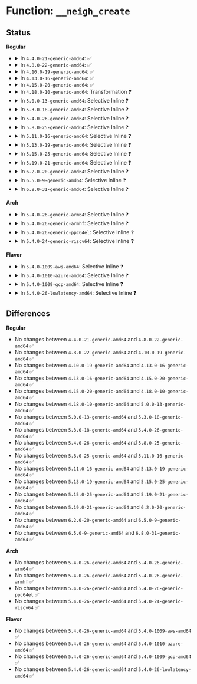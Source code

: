 # Function: <code>__neigh_create</code>

## Status
<b>Regular</b>
<ul>
<li>
<details>
<summary>In <code>4.4.0-21-generic-amd64</code>: ✅</summary>

```c
struct neighbour * __neigh_create(struct neigh_table * tbl, const void * pkey, struct net_device * dev, bool want_ref)
```

```json
{
  "name": "__neigh_create",
  "collision_type": "Unique Global",
  "inline_type": "No",
  "funcs": [
    {
      "addr": 18446744071586352512,
      "name": "__neigh_create",
      "external": true,
      "loc": "net/core/neighbour.c:451",
      "file": "net/core/neighbour.c",
      "inline": "seen, unknown",
      "caller_inline": [],
      "caller_func": [
        "net/core/neighbour.c:neigh_event_ns",
        "net/core/neighbour.c:neigh_add",
        "net/core/neighbour.c:neigh_xmit",
        "net/ipv4/route.c:ipv4_neigh_lookup",
        "net/ipv4/ip_output.c:ip_finish_output2",
        "net/ipv4/arp.c:arp_req_set",
        "net/ipv4/arp.c:arp_process",
        "net/ipv6/ip6_output.c:ip6_finish_output2",
        "net/ipv6/route.c:ip6_neigh_lookup",
        "net/ipv6/route.c:rt6_do_redirect",
        "net/ipv6/ndisc.c:ndisc_router_discovery",
        "net/ipv6/ndisc.c:ndisc_recv_ns",
        "net/ipv6/ndisc.c:ndisc_rcv"
      ]
    }
  ],
  "symbols": [
    {
      "addr": 18446744071586352512,
      "name": "__neigh_create",
      "section": ".text",
      "bind": "STB_GLOBAL",
      "size": 1411
    }
  ]
}
```
</details>
</li>
<li>
<details>
<summary>In <code>4.8.0-22-generic-amd64</code>: ✅</summary>

```c
struct neighbour * __neigh_create(struct neigh_table * tbl, const void * pkey, struct net_device * dev, bool want_ref)
```

```json
{
  "name": "__neigh_create",
  "collision_type": "Unique Global",
  "inline_type": "No",
  "funcs": [
    {
      "addr": 18446744071586785376,
      "name": "__neigh_create",
      "external": true,
      "loc": "net/core/neighbour.c:451",
      "file": "net/core/neighbour.c",
      "inline": "seen, unknown",
      "caller_inline": [],
      "caller_func": [
        "net/core/neighbour.c:neigh_xmit",
        "net/core/neighbour.c:neigh_add",
        "net/core/neighbour.c:neigh_event_ns",
        "net/ipv4/route.c:ipv4_neigh_lookup",
        "net/ipv4/ip_output.c:ip_finish_output2",
        "net/ipv4/arp.c:arp_req_set",
        "net/ipv4/arp.c:arp_process",
        "net/ipv6/ip6_output.c:ip6_finish_output2",
        "net/ipv6/route.c:rt6_do_redirect",
        "net/ipv6/route.c:ip6_neigh_lookup",
        "net/ipv6/ndisc.c:ndisc_router_discovery",
        "net/ipv6/ndisc.c:ndisc_recv_rs",
        "net/ipv6/ndisc.c:ndisc_recv_ns"
      ]
    }
  ],
  "symbols": [
    {
      "addr": 18446744071586785376,
      "name": "__neigh_create",
      "section": ".text",
      "bind": "STB_GLOBAL",
      "size": 1405
    }
  ]
}
```
</details>
</li>
<li>
<details>
<summary>In <code>4.10.0-19-generic-amd64</code>: ✅</summary>

```c
struct neighbour * __neigh_create(struct neigh_table * tbl, const void * pkey, struct net_device * dev, bool want_ref)
```

```json
{
  "name": "__neigh_create",
  "collision_type": "Unique Global",
  "inline_type": "No",
  "funcs": [
    {
      "addr": 18446744071586971952,
      "name": "__neigh_create",
      "external": true,
      "loc": "net/core/neighbour.c:452",
      "file": "net/core/neighbour.c",
      "inline": "seen, unknown",
      "caller_inline": [],
      "caller_func": [
        "net/core/neighbour.c:neigh_xmit",
        "net/core/neighbour.c:neigh_add",
        "net/core/neighbour.c:neigh_event_ns",
        "net/ipv4/route.c:__ip_do_redirect",
        "net/ipv4/route.c:ipv4_neigh_lookup",
        "net/ipv4/ip_output.c:ip_finish_output2",
        "net/ipv4/arp.c:arp_req_set",
        "net/ipv4/arp.c:arp_process",
        "net/ipv6/ip6_output.c:ip6_finish_output2",
        "net/ipv6/route.c:rt6_do_redirect",
        "net/ipv6/route.c:ip6_neigh_lookup",
        "net/ipv6/ndisc.c:ndisc_router_discovery",
        "net/ipv6/ndisc.c:ndisc_recv_rs",
        "net/ipv6/ndisc.c:ndisc_recv_ns"
      ]
    }
  ],
  "symbols": [
    {
      "addr": 18446744071586971952,
      "name": "__neigh_create",
      "section": ".text",
      "bind": "STB_GLOBAL",
      "size": 1405
    }
  ]
}
```
</details>
</li>
<li>
<details>
<summary>In <code>4.13.0-16-generic-amd64</code>: ✅</summary>

```c
struct neighbour * __neigh_create(struct neigh_table * tbl, const void * pkey, struct net_device * dev, bool want_ref)
```

```json
{
  "name": "__neigh_create",
  "collision_type": "Unique Global",
  "inline_type": "No",
  "funcs": [
    {
      "addr": 18446744071587096496,
      "name": "__neigh_create",
      "external": true,
      "loc": "net/core/neighbour.c:487",
      "file": "net/core/neighbour.c",
      "inline": "seen, unknown",
      "caller_inline": [],
      "caller_func": [
        "net/core/neighbour.c:neigh_xmit",
        "net/core/neighbour.c:neigh_add",
        "net/core/neighbour.c:neigh_event_ns",
        "net/ipv4/route.c:__ip_do_redirect",
        "net/ipv4/route.c:ipv4_neigh_lookup",
        "net/ipv4/ip_output.c:ip_finish_output2",
        "net/ipv4/arp.c:arp_req_set",
        "net/ipv4/arp.c:arp_process",
        "net/ipv6/ip6_output.c:ip6_finish_output2",
        "net/ipv6/route.c:rt6_do_redirect",
        "net/ipv6/route.c:ip6_neigh_lookup",
        "net/ipv6/ndisc.c:ndisc_router_discovery",
        "net/ipv6/ndisc.c:ndisc_recv_rs",
        "net/ipv6/ndisc.c:ndisc_recv_ns"
      ]
    }
  ],
  "symbols": [
    {
      "addr": 18446744071587096496,
      "name": "__neigh_create",
      "section": ".text",
      "bind": "STB_GLOBAL",
      "size": 1460
    }
  ]
}
```
</details>
</li>
<li>
<details>
<summary>In <code>4.15.0-20-generic-amd64</code>: ✅</summary>

```c
struct neighbour * __neigh_create(struct neigh_table * tbl, const void * pkey, struct net_device * dev, bool want_ref)
```

```json
{
  "name": "__neigh_create",
  "collision_type": "Unique Global",
  "inline_type": "No",
  "funcs": [
    {
      "addr": 18446744071587598368,
      "name": "__neigh_create",
      "external": true,
      "loc": "net/core/neighbour.c:487",
      "file": "net/core/neighbour.c",
      "inline": "seen, unknown",
      "caller_inline": [],
      "caller_func": [
        "net/core/neighbour.c:neigh_xmit",
        "net/core/neighbour.c:neigh_add",
        "net/core/neighbour.c:neigh_event_ns",
        "net/ipv4/route.c:__ip_do_redirect",
        "net/ipv4/route.c:ipv4_neigh_lookup",
        "net/ipv4/ip_output.c:ip_finish_output2",
        "net/ipv4/arp.c:arp_req_set",
        "net/ipv4/arp.c:arp_process",
        "net/ipv6/ip6_output.c:ip6_finish_output2",
        "net/ipv6/route.c:rt6_do_redirect",
        "net/ipv6/route.c:ip6_neigh_lookup",
        "net/ipv6/ndisc.c:ndisc_router_discovery",
        "net/ipv6/ndisc.c:ndisc_recv_rs",
        "net/ipv6/ndisc.c:ndisc_recv_ns"
      ]
    }
  ],
  "symbols": [
    {
      "addr": 18446744071587598368,
      "name": "__neigh_create",
      "section": ".text",
      "bind": "STB_GLOBAL",
      "size": 1508
    }
  ]
}
```
</details>
</li>
<li>
<details>
<summary>In <code>4.18.0-10-generic-amd64</code>: Transformation ❓</summary>

```c
struct neighbour * __neigh_create(struct neigh_table * tbl, const void * pkey, struct net_device * dev, bool want_ref)
```

```json
{
  "name": "__neigh_create",
  "collision_type": "Unique Global",
  "inline_type": "No",
  "funcs": [
    {
      "addr": 0,
      "name": "__neigh_create",
      "external": true,
      "loc": "net/core/neighbour.c:489",
      "file": "net/core/neighbour.c",
      "inline": "seen, unknown",
      "caller_inline": [],
      "caller_func": [
        "net/core/neighbour.c:neigh_xmit",
        "net/core/neighbour.c:neigh_add",
        "net/core/neighbour.c:neigh_event_ns",
        "net/ipv4/route.c:__ip_do_redirect",
        "net/ipv4/route.c:ipv4_neigh_lookup",
        "net/ipv4/ip_output.c:ip_finish_output2",
        "net/ipv4/arp.c:arp_req_set",
        "net/ipv4/arp.c:arp_process",
        "net/ipv6/ip6_output.c:ip6_finish_output2",
        "net/ipv6/route.c:rt6_do_redirect",
        "net/ipv6/route.c:ip6_neigh_lookup",
        "net/ipv6/ndisc.c:ndisc_router_discovery",
        "net/ipv6/ndisc.c:ndisc_recv_rs",
        "net/ipv6/ndisc.c:ndisc_recv_ns"
      ]
    }
  ],
  "symbols": [
    {
      "addr": 18446744071587911517,
      "name": "__neigh_create.cold.60",
      "section": ".text",
      "bind": "STB_LOCAL",
      "size": 21
    },
    {
      "addr": 18446744071587907088,
      "name": "__neigh_create",
      "section": ".text",
      "bind": "STB_GLOBAL",
      "size": 1388
    }
  ]
}
```
</details>
</li>
<li>
<details>
<summary>In <code>5.0.0-13-generic-amd64</code>: Selective Inline ❓</summary>

```c
struct neighbour * __neigh_create(struct neigh_table * tbl, const void * pkey, struct net_device * dev, bool want_ref)
```

```json
{
  "name": "__neigh_create",
  "collision_type": "Unique Global",
  "inline_type": "Selective",
  "funcs": [
    {
      "addr": 18446744071588054084,
      "name": "__neigh_create",
      "external": true,
      "loc": "net/core/neighbour.c:667",
      "file": "net/core/neighbour.c",
      "inline": "not declared, inlined",
      "caller_inline": [
        "net/core/neighbour.c:neigh_xmit",
        "net/core/neighbour.c:neigh_event_ns"
      ],
      "caller_func": [
        "net/ipv4/route.c:__ip_do_redirect",
        "net/ipv4/route.c:ipv4_neigh_lookup",
        "net/ipv4/ip_output.c:ip_finish_output2",
        "net/ipv4/arp.c:arp_req_set",
        "net/ipv4/arp.c:arp_process",
        "net/ipv6/ip6_output.c:ip6_finish_output2",
        "net/ipv6/route.c:rt6_do_redirect",
        "net/ipv6/route.c:ip6_neigh_lookup",
        "net/ipv6/ndisc.c:ndisc_router_discovery",
        "net/ipv6/ndisc.c:ndisc_recv_rs",
        "net/ipv6/ndisc.c:ndisc_recv_ns"
      ]
    }
  ],
  "symbols": [
    {
      "addr": 18446744071588053632,
      "name": "__neigh_create",
      "section": ".text",
      "bind": "STB_GLOBAL",
      "size": 22
    }
  ]
}
```
</details>
</li>
<li>
<details>
<summary>In <code>5.3.0-18-generic-amd64</code>: Selective Inline ❓</summary>

```c
struct neighbour * __neigh_create(struct neigh_table * tbl, const void * pkey, struct net_device * dev, bool want_ref)
```

```json
{
  "name": "__neigh_create",
  "collision_type": "Unique Global",
  "inline_type": "Selective",
  "funcs": [
    {
      "addr": 18446744071588368174,
      "name": "__neigh_create",
      "external": true,
      "loc": "net/core/neighbour.c:671",
      "file": "net/core/neighbour.c",
      "inline": "not declared, inlined",
      "caller_inline": [
        "net/core/neighbour.c:neigh_xmit",
        "net/core/neighbour.c:neigh_event_ns"
      ],
      "caller_func": [
        "net/ipv4/route.c:__ip_do_redirect",
        "net/ipv4/route.c:ipv4_neigh_lookup",
        "net/ipv4/route.c:ipv4_neigh_lookup",
        "net/ipv4/ip_output.c:ip_finish_output2",
        "net/ipv4/ip_output.c:ip_finish_output2",
        "net/ipv4/arp.c:arp_req_set",
        "net/ipv4/arp.c:arp_process",
        "net/ipv6/ip6_output.c:ip6_finish_output2",
        "net/ipv6/route.c:rt6_do_redirect",
        "net/ipv6/route.c:ip6_neigh_lookup",
        "net/ipv6/ndisc.c:ndisc_router_discovery",
        "net/ipv6/ndisc.c:ndisc_recv_rs",
        "net/ipv6/ndisc.c:ndisc_recv_ns"
      ]
    }
  ],
  "symbols": [
    {
      "addr": 18446744071588367712,
      "name": "__neigh_create",
      "section": ".text",
      "bind": "STB_GLOBAL",
      "size": 22
    }
  ]
}
```
</details>
</li>
<li>
<details>
<summary>In <code>5.4.0-26-generic-amd64</code>: Selective Inline ❓</summary>

```c
struct neighbour * __neigh_create(struct neigh_table * tbl, const void * pkey, struct net_device * dev, bool want_ref)
```

```json
{
  "name": "__neigh_create",
  "collision_type": "Unique Global",
  "inline_type": "Selective",
  "funcs": [
    {
      "addr": 18446744071588574622,
      "name": "__neigh_create",
      "external": true,
      "loc": "net/core/neighbour.c:668",
      "file": "net/core/neighbour.c",
      "inline": "not declared, inlined",
      "caller_inline": [
        "net/core/neighbour.c:neigh_xmit",
        "net/core/neighbour.c:neigh_event_ns"
      ],
      "caller_func": [
        "net/ipv4/route.c:__ip_do_redirect",
        "net/ipv4/route.c:ipv4_neigh_lookup",
        "net/ipv4/route.c:ipv4_neigh_lookup",
        "net/ipv4/ip_output.c:ip_finish_output2",
        "net/ipv4/ip_output.c:ip_finish_output2",
        "net/ipv4/arp.c:arp_req_set",
        "net/ipv4/arp.c:arp_process",
        "net/ipv6/ip6_output.c:ip6_finish_output2",
        "net/ipv6/route.c:rt6_do_redirect",
        "net/ipv6/route.c:ip6_neigh_lookup",
        "net/ipv6/ndisc.c:ndisc_router_discovery",
        "net/ipv6/ndisc.c:ndisc_recv_rs",
        "net/ipv6/ndisc.c:ndisc_recv_ns"
      ]
    }
  ],
  "symbols": [
    {
      "addr": 18446744071588574160,
      "name": "__neigh_create",
      "section": ".text",
      "bind": "STB_GLOBAL",
      "size": 22
    }
  ]
}
```
</details>
</li>
<li>
<details>
<summary>In <code>5.8.0-25-generic-amd64</code>: Selective Inline ❓</summary>

```c
struct neighbour * __neigh_create(struct neigh_table * tbl, const void * pkey, struct net_device * dev, bool want_ref)
```

```json
{
  "name": "__neigh_create",
  "collision_type": "Unique Global",
  "inline_type": "Selective",
  "funcs": [
    {
      "addr": 18446744071589427046,
      "name": "__neigh_create",
      "external": true,
      "loc": "net/core/neighbour.c:668",
      "file": "net/core/neighbour.c",
      "inline": "not declared, inlined",
      "caller_inline": [
        "net/core/neighbour.c:neigh_xmit",
        "net/core/neighbour.c:neigh_event_ns"
      ],
      "caller_func": [
        "net/ipv4/route.c:__ip_do_redirect",
        "net/ipv4/route.c:ipv4_neigh_lookup",
        "net/ipv4/route.c:ipv4_neigh_lookup",
        "net/ipv4/ip_output.c:ip_finish_output2",
        "net/ipv4/ip_output.c:ip_finish_output2",
        "net/ipv4/arp.c:arp_req_set",
        "net/ipv4/arp.c:arp_process",
        "net/ipv6/ip6_output.c:ip6_finish_output2",
        "net/ipv6/route.c:rt6_do_redirect",
        "net/ipv6/route.c:ip6_neigh_lookup",
        "net/ipv6/ndisc.c:ndisc_router_discovery",
        "net/ipv6/ndisc.c:ndisc_recv_rs",
        "net/ipv6/ndisc.c:ndisc_recv_ns"
      ]
    }
  ],
  "symbols": [
    {
      "addr": 18446744071589426464,
      "name": "__neigh_create",
      "section": ".text",
      "bind": "STB_GLOBAL",
      "size": 22
    }
  ]
}
```
</details>
</li>
<li>
<details>
<summary>In <code>5.11.0-16-generic-amd64</code>: Selective Inline ❓</summary>

```c
struct neighbour * __neigh_create(struct neigh_table * tbl, const void * pkey, struct net_device * dev, bool want_ref)
```

```json
{
  "name": "__neigh_create",
  "collision_type": "Unique Global",
  "inline_type": "Selective",
  "funcs": [
    {
      "addr": 18446744071589427766,
      "name": "__neigh_create",
      "external": true,
      "loc": "net/core/neighbour.c:670",
      "file": "net/core/neighbour.c",
      "inline": "not declared, inlined",
      "caller_inline": [
        "net/core/neighbour.c:neigh_xmit",
        "net/core/neighbour.c:neigh_event_ns"
      ],
      "caller_func": [
        "net/ipv4/route.c:__ip_do_redirect",
        "net/ipv4/route.c:ipv4_neigh_lookup",
        "net/ipv4/route.c:ipv4_neigh_lookup",
        "net/ipv4/ip_output.c:ip_finish_output2",
        "net/ipv4/ip_output.c:ip_finish_output2",
        "net/ipv4/arp.c:arp_req_set",
        "net/ipv4/arp.c:arp_process",
        "net/ipv6/ip6_output.c:ip6_finish_output2",
        "net/ipv6/route.c:rt6_do_redirect",
        "net/ipv6/route.c:ip6_neigh_lookup",
        "net/ipv6/ndisc.c:ndisc_router_discovery",
        "net/ipv6/ndisc.c:ndisc_recv_rs",
        "net/ipv6/ndisc.c:ndisc_recv_ns"
      ]
    }
  ],
  "symbols": [
    {
      "addr": 18446744071589427184,
      "name": "__neigh_create",
      "section": ".text",
      "bind": "STB_GLOBAL",
      "size": 22
    }
  ]
}
```
</details>
</li>
<li>
<details>
<summary>In <code>5.13.0-19-generic-amd64</code>: Selective Inline ❓</summary>

```c
struct neighbour * __neigh_create(struct neigh_table * tbl, const void * pkey, struct net_device * dev, bool want_ref)
```

```json
{
  "name": "__neigh_create",
  "collision_type": "Unique Global",
  "inline_type": "Selective",
  "funcs": [
    {
      "addr": 18446744071589325126,
      "name": "__neigh_create",
      "external": true,
      "loc": "net/core/neighbour.c:674",
      "file": "net/core/neighbour.c",
      "inline": "not declared, inlined",
      "caller_inline": [
        "net/core/neighbour.c:neigh_xmit",
        "net/core/neighbour.c:neigh_event_ns"
      ],
      "caller_func": [
        "net/ipv4/route.c:__ip_do_redirect",
        "net/ipv4/route.c:ipv4_neigh_lookup",
        "net/ipv4/route.c:ipv4_neigh_lookup",
        "net/ipv4/ip_output.c:ip_finish_output2",
        "net/ipv4/ip_output.c:ip_finish_output2",
        "net/ipv4/arp.c:arp_req_set",
        "net/ipv4/arp.c:arp_process",
        "net/ipv6/ip6_output.c:ip6_finish_output2",
        "net/ipv6/route.c:rt6_do_redirect",
        "net/ipv6/route.c:ip6_neigh_lookup",
        "net/ipv6/ndisc.c:ndisc_router_discovery",
        "net/ipv6/ndisc.c:ndisc_recv_rs",
        "net/ipv6/ndisc.c:ndisc_recv_ns"
      ]
    }
  ],
  "symbols": [
    {
      "addr": 18446744071589324544,
      "name": "__neigh_create",
      "section": ".text",
      "bind": "STB_GLOBAL",
      "size": 22
    }
  ]
}
```
</details>
</li>
<li>
<details>
<summary>In <code>5.15.0-25-generic-amd64</code>: Selective Inline ❓</summary>

```c
struct neighbour * __neigh_create(struct neigh_table * tbl, const void * pkey, struct net_device * dev, bool want_ref)
```

```json
{
  "name": "__neigh_create",
  "collision_type": "Unique Global",
  "inline_type": "Selective",
  "funcs": [
    {
      "addr": 18446744071590054609,
      "name": "__neigh_create",
      "external": true,
      "loc": "net/core/neighbour.c:674",
      "file": "net/core/neighbour.c",
      "inline": "not declared, inlined",
      "caller_inline": [
        "net/core/neighbour.c:neigh_xmit",
        "net/core/neighbour.c:neigh_event_ns"
      ],
      "caller_func": [
        "net/core/filter.c:bpf_out_neigh_v6",
        "net/ipv4/route.c:__ip_do_redirect",
        "net/ipv4/route.c:ipv4_neigh_lookup",
        "net/ipv4/route.c:ipv4_neigh_lookup",
        "net/ipv4/ip_output.c:ip_finish_output2",
        "net/ipv4/ip_output.c:ip_finish_output2",
        "net/ipv4/arp.c:arp_req_set",
        "net/ipv4/arp.c:arp_process",
        "net/ipv6/ip6_output.c:ip6_finish_output2",
        "net/ipv6/route.c:rt6_do_redirect",
        "net/ipv6/route.c:ip6_neigh_lookup",
        "net/ipv6/ndisc.c:ndisc_router_discovery",
        "net/ipv6/ndisc.c:ndisc_recv_rs",
        "net/ipv6/ndisc.c:ndisc_recv_ns"
      ]
    }
  ],
  "symbols": [
    {
      "addr": 18446744071590053984,
      "name": "__neigh_create",
      "section": ".text",
      "bind": "STB_GLOBAL",
      "size": 25
    }
  ]
}
```
</details>
</li>
<li>
<details>
<summary>In <code>5.19.0-21-generic-amd64</code>: Selective Inline ❓</summary>

```c
struct neighbour * __neigh_create(struct neigh_table * tbl, const void * pkey, struct net_device * dev, bool want_ref)
```

```json
{
  "name": "__neigh_create",
  "collision_type": "Unique Global",
  "inline_type": "Selective",
  "funcs": [
    {
      "addr": 18446744071591598967,
      "name": "__neigh_create",
      "external": true,
      "loc": "net/core/neighbour.c:719",
      "file": "net/core/neighbour.c",
      "inline": "not declared, inlined",
      "caller_inline": [
        "net/core/neighbour.c:neigh_xmit",
        "net/core/neighbour.c:neigh_event_ns"
      ],
      "caller_func": [
        "net/core/filter.c:bpf_out_neigh_v6",
        "net/ipv4/route.c:__ip_do_redirect",
        "net/ipv4/route.c:ipv4_neigh_lookup",
        "net/ipv4/route.c:ipv4_neigh_lookup",
        "net/ipv4/ip_output.c:ip_finish_output2",
        "net/ipv4/ip_output.c:ip_finish_output2",
        "net/ipv4/arp.c:arp_req_set",
        "net/ipv4/arp.c:arp_process",
        "net/ipv6/ip6_output.c:ip6_finish_output2",
        "net/ipv6/route.c:rt6_do_redirect",
        "net/ipv6/route.c:ip6_neigh_lookup",
        "net/ipv6/ndisc.c:ndisc_router_discovery",
        "net/ipv6/ndisc.c:ndisc_recv_rs",
        "net/ipv6/ndisc.c:ndisc_recv_na",
        "net/ipv6/ndisc.c:ndisc_recv_ns"
      ]
    }
  ],
  "symbols": [
    {
      "addr": 18446744071591598304,
      "name": "__neigh_create",
      "section": ".text",
      "bind": "STB_GLOBAL",
      "size": 43
    }
  ]
}
```
</details>
</li>
<li>
<details>
<summary>In <code>6.2.0-20-generic-amd64</code>: Selective Inline ❓</summary>

```c
struct neighbour * __neigh_create(struct neigh_table * tbl, const void * pkey, struct net_device * dev, bool want_ref)
```

```json
{
  "name": "__neigh_create",
  "collision_type": "Unique Global",
  "inline_type": "Selective",
  "funcs": [
    {
      "addr": 18446744071593380023,
      "name": "__neigh_create",
      "external": true,
      "loc": "net/core/neighbour.c:757",
      "file": "net/core/neighbour.c",
      "inline": "not declared, inlined",
      "caller_inline": [
        "net/core/neighbour.c:neigh_xmit",
        "net/core/neighbour.c:neigh_event_ns"
      ],
      "caller_func": [
        "net/core/filter.c:bpf_out_neigh_v6",
        "net/ipv4/route.c:__ip_do_redirect",
        "net/ipv4/route.c:ipv4_neigh_lookup",
        "net/ipv4/route.c:ipv4_neigh_lookup",
        "net/ipv4/ip_output.c:ip_finish_output2",
        "net/ipv4/ip_output.c:ip_finish_output2",
        "net/ipv4/arp.c:arp_req_set",
        "net/ipv4/arp.c:arp_process",
        "net/ipv6/ip6_output.c:ip6_finish_output2",
        "net/ipv6/route.c:rt6_do_redirect",
        "net/ipv6/route.c:ip6_neigh_lookup",
        "net/ipv6/ndisc.c:ndisc_router_discovery",
        "net/ipv6/ndisc.c:ndisc_recv_rs",
        "net/ipv6/ndisc.c:ndisc_recv_na",
        "net/ipv6/ndisc.c:ndisc_recv_ns"
      ]
    }
  ],
  "symbols": [
    {
      "addr": 18446744071593379328,
      "name": "__neigh_create",
      "section": ".text",
      "bind": "STB_GLOBAL",
      "size": 43
    }
  ]
}
```
</details>
</li>
<li>
<details>
<summary>In <code>6.5.0-9-generic-amd64</code>: Selective Inline ❓</summary>

```c
struct neighbour * __neigh_create(struct neigh_table * tbl, const void * pkey, struct net_device * dev, bool want_ref)
```

```json
{
  "name": "__neigh_create",
  "collision_type": "Unique Global",
  "inline_type": "Selective",
  "funcs": [
    {
      "addr": 18446744071593842181,
      "name": "__neigh_create",
      "external": true,
      "loc": "net/core/neighbour.c:726",
      "file": "net/core/neighbour.c",
      "inline": "not declared, inlined",
      "caller_inline": [
        "net/core/neighbour.c:neigh_xmit",
        "net/core/neighbour.c:neigh_event_ns"
      ],
      "caller_func": [
        "net/core/filter.c:bpf_out_neigh_v6",
        "net/ipv4/route.c:__ip_do_redirect",
        "net/ipv4/route.c:ipv4_neigh_lookup",
        "net/ipv4/route.c:ipv4_neigh_lookup",
        "net/ipv4/ip_output.c:ip_finish_output2",
        "net/ipv4/ip_output.c:ip_finish_output2",
        "net/ipv4/arp.c:arp_req_set",
        "net/ipv4/arp.c:arp_process",
        "net/ipv6/ip6_output.c:ip6_finish_output2",
        "net/ipv6/route.c:rt6_do_redirect",
        "net/ipv6/route.c:ip6_neigh_lookup",
        "net/ipv6/ndisc.c:ndisc_router_discovery",
        "net/ipv6/ndisc.c:ndisc_recv_rs",
        "net/ipv6/ndisc.c:ndisc_recv_na",
        "net/ipv6/ndisc.c:ndisc_recv_ns"
      ]
    }
  ],
  "symbols": [
    {
      "addr": 18446744071593841504,
      "name": "__neigh_create",
      "section": ".text",
      "bind": "STB_GLOBAL",
      "size": 43
    }
  ]
}
```
</details>
</li>
<li>
<details>
<summary>In <code>6.8.0-31-generic-amd64</code>: Selective Inline ❓</summary>

```c
struct neighbour * __neigh_create(struct neigh_table * tbl, const void * pkey, struct net_device * dev, bool want_ref)
```

```json
{
  "name": "__neigh_create",
  "collision_type": "Unique Global",
  "inline_type": "Selective",
  "funcs": [
    {
      "addr": 18446744071594623845,
      "name": "__neigh_create",
      "external": true,
      "loc": "net/core/neighbour.c:734",
      "file": "net/core/neighbour.c",
      "inline": "not declared, inlined",
      "caller_inline": [
        "net/core/neighbour.c:neigh_xmit",
        "net/core/neighbour.c:neigh_event_ns"
      ],
      "caller_func": [
        "net/core/filter.c:bpf_out_neigh_v6",
        "net/ipv4/route.c:__ip_do_redirect",
        "net/ipv4/route.c:ipv4_neigh_lookup",
        "net/ipv4/route.c:ipv4_neigh_lookup",
        "net/ipv4/ip_output.c:ip_finish_output2",
        "net/ipv4/ip_output.c:ip_finish_output2",
        "net/ipv4/arp.c:arp_req_set",
        "net/ipv4/arp.c:arp_process",
        "net/ipv6/ip6_output.c:ip6_finish_output2",
        "net/ipv6/route.c:rt6_do_redirect",
        "net/ipv6/route.c:ip6_neigh_lookup",
        "net/ipv6/ndisc.c:ndisc_router_discovery",
        "net/ipv6/ndisc.c:ndisc_recv_rs",
        "net/ipv6/ndisc.c:ndisc_recv_na",
        "net/ipv6/ndisc.c:ndisc_recv_ns"
      ]
    }
  ],
  "symbols": [
    {
      "addr": 18446744071594623168,
      "name": "__neigh_create",
      "section": ".text",
      "bind": "STB_GLOBAL",
      "size": 43
    }
  ]
}
```
</details>
</li>
</ul>
<b>Arch</b>
<ul>
<li>
<details>
<summary>In <code>5.4.0-26-generic-arm64</code>: Selective Inline ❓</summary>

```c
struct neighbour * __neigh_create(struct neigh_table * tbl, const void * pkey, struct net_device * dev, bool want_ref)
```

```json
{
  "name": "__neigh_create",
  "collision_type": "Unique Global",
  "inline_type": "Selective",
  "funcs": [
    {
      "addr": 18446603336502118844,
      "name": "__neigh_create",
      "external": true,
      "loc": "net/core/neighbour.c:668",
      "file": "net/core/neighbour.c",
      "inline": "not declared, inlined",
      "caller_inline": [
        "net/core/neighbour.c:neigh_xmit",
        "net/core/neighbour.c:neigh_event_ns"
      ],
      "caller_func": [
        "net/ipv4/route.c:__ip_do_redirect",
        "net/ipv4/route.c:ipv4_neigh_lookup",
        "net/ipv4/route.c:ipv4_neigh_lookup",
        "net/ipv4/ip_output.c:ip_finish_output2",
        "net/ipv4/ip_output.c:ip_finish_output2",
        "net/ipv4/arp.c:arp_req_set",
        "net/ipv4/arp.c:arp_process",
        "net/ipv6/ip6_output.c:ip6_finish_output2",
        "net/ipv6/route.c:rt6_do_redirect",
        "net/ipv6/route.c:ip6_neigh_lookup",
        "net/ipv6/ndisc.c:ndisc_router_discovery",
        "net/ipv6/ndisc.c:ndisc_recv_rs",
        "net/ipv6/ndisc.c:ndisc_recv_ns"
      ]
    }
  ],
  "symbols": [
    {
      "addr": 18446603336502118272,
      "name": "__neigh_create",
      "section": ".text",
      "bind": "STB_GLOBAL",
      "size": 80
    }
  ]
}
```
</details>
</li>
<li>
<details>
<summary>In <code>5.4.0-26-generic-armhf</code>: Selective Inline ❓</summary>

```c
struct neighbour * __neigh_create(struct neigh_table * tbl, const void * pkey, struct net_device * dev, bool want_ref)
```

```json
{
  "name": "__neigh_create",
  "collision_type": "Unique Global",
  "inline_type": "Selective",
  "funcs": [
    {
      "addr": 3234863992,
      "name": "__neigh_create",
      "external": true,
      "loc": "net/core/neighbour.c:668",
      "file": "net/core/neighbour.c",
      "inline": "not declared, inlined",
      "caller_inline": [
        "net/core/neighbour.c:neigh_xmit",
        "net/core/neighbour.c:neigh_event_ns"
      ],
      "caller_func": [
        "net/ipv4/route.c:__ip_do_redirect",
        "net/ipv4/route.c:ipv4_neigh_lookup",
        "net/ipv4/route.c:ipv4_neigh_lookup",
        "net/ipv4/ip_output.c:ip_finish_output2",
        "net/ipv4/ip_output.c:ip_finish_output2",
        "net/ipv4/arp.c:arp_req_set",
        "net/ipv4/arp.c:arp_process",
        "net/ipv6/ip6_output.c:ip6_finish_output2",
        "net/ipv6/route.c:rt6_do_redirect",
        "net/ipv6/route.c:ip6_neigh_lookup",
        "net/ipv6/ndisc.c:ndisc_rcv",
        "net/ipv6/ndisc.c:ndisc_router_discovery",
        "net/ipv6/ndisc.c:ndisc_recv_ns"
      ]
    }
  ],
  "symbols": [
    {
      "addr": 3234863484,
      "name": "__neigh_create",
      "section": ".text",
      "bind": "STB_GLOBAL",
      "size": 48
    }
  ]
}
```
</details>
</li>
<li>
<details>
<summary>In <code>5.4.0-26-generic-ppc64el</code>: Selective Inline ❓</summary>

```c
struct neighbour * __neigh_create(struct neigh_table * tbl, const void * pkey, struct net_device * dev, bool want_ref)
```

```json
{
  "name": "__neigh_create",
  "collision_type": "Unique Global",
  "inline_type": "Selective",
  "funcs": [
    {
      "addr": 13835058055295578148,
      "name": "__neigh_create",
      "external": true,
      "loc": "net/core/neighbour.c:668",
      "file": "net/core/neighbour.c",
      "inline": "not declared, inlined",
      "caller_inline": [
        "net/core/neighbour.c:neigh_xmit",
        "net/core/neighbour.c:neigh_event_ns"
      ],
      "caller_func": [
        "net/ipv4/route.c:__ip_do_redirect",
        "net/ipv4/route.c:ipv4_neigh_lookup",
        "net/ipv4/route.c:ipv4_neigh_lookup",
        "net/ipv4/ip_output.c:ip_finish_output2",
        "net/ipv4/ip_output.c:ip_finish_output2",
        "net/ipv4/arp.c:arp_req_set",
        "net/ipv4/arp.c:arp_process",
        "net/ipv6/ip6_output.c:ip6_finish_output2",
        "net/ipv6/route.c:rt6_do_redirect",
        "net/ipv6/route.c:ip6_neigh_lookup",
        "net/ipv6/ndisc.c:ndisc_router_discovery",
        "net/ipv6/ndisc.c:ndisc_recv_rs",
        "net/ipv6/ndisc.c:ndisc_recv_ns"
      ]
    }
  ],
  "symbols": [
    {
      "addr": 13835058055295577456,
      "name": "__neigh_create",
      "section": ".text",
      "bind": "STB_GLOBAL",
      "size": 28
    }
  ]
}
```
</details>
</li>
<li>
<details>
<summary>In <code>5.4.0-24-generic-riscv64</code>: Selective Inline ❓</summary>

```c
struct neighbour * __neigh_create(struct neigh_table * tbl, const void * pkey, struct net_device * dev, bool want_ref)
```

```json
{
  "name": "__neigh_create",
  "collision_type": "Unique Global",
  "inline_type": "Selective",
  "funcs": [
    {
      "addr": 18446743936278384146,
      "name": "__neigh_create",
      "external": true,
      "loc": "net/core/neighbour.c:668",
      "file": "net/core/neighbour.c",
      "inline": "not declared, inlined",
      "caller_inline": [
        "net/core/neighbour.c:neigh_xmit",
        "net/core/neighbour.c:neigh_event_ns"
      ],
      "caller_func": [
        "net/ipv4/route.c:__ip_do_redirect",
        "net/ipv4/route.c:ipv4_neigh_lookup",
        "net/ipv4/route.c:ipv4_neigh_lookup",
        "net/ipv4/ip_output.c:ip_finish_output2",
        "net/ipv4/ip_output.c:ip_finish_output2",
        "net/ipv4/arp.c:arp_req_set",
        "net/ipv4/arp.c:arp_process",
        "net/ipv6/ip6_output.c:ip6_finish_output2",
        "net/ipv6/route.c:rt6_do_redirect",
        "net/ipv6/route.c:ip6_neigh_lookup",
        "net/ipv6/ndisc.c:ndisc_router_discovery",
        "net/ipv6/ndisc.c:ndisc_recv_rs",
        "net/ipv6/ndisc.c:ndisc_recv_ns"
      ]
    }
  ],
  "symbols": [
    {
      "addr": 18446743936278383680,
      "name": "__neigh_create",
      "section": ".text",
      "bind": "STB_GLOBAL",
      "size": 68
    }
  ]
}
```
</details>
</li>
</ul>
<b>Flavor</b>
<ul>
<li>
<details>
<summary>In <code>5.4.0-1009-aws-amd64</code>: Selective Inline ❓</summary>

```c
struct neighbour * __neigh_create(struct neigh_table * tbl, const void * pkey, struct net_device * dev, bool want_ref)
```

```json
{
  "name": "__neigh_create",
  "collision_type": "Unique Global",
  "inline_type": "Selective",
  "funcs": [
    {
      "addr": 18446744071588181358,
      "name": "__neigh_create",
      "external": true,
      "loc": "net/core/neighbour.c:668",
      "file": "net/core/neighbour.c",
      "inline": "not declared, inlined",
      "caller_inline": [
        "net/core/neighbour.c:neigh_xmit",
        "net/core/neighbour.c:neigh_event_ns"
      ],
      "caller_func": [
        "net/ipv4/route.c:__ip_do_redirect",
        "net/ipv4/route.c:ipv4_neigh_lookup",
        "net/ipv4/route.c:ipv4_neigh_lookup",
        "net/ipv4/ip_output.c:ip_finish_output2",
        "net/ipv4/ip_output.c:ip_finish_output2",
        "net/ipv4/arp.c:arp_req_set",
        "net/ipv4/arp.c:arp_process",
        "net/ipv6/ip6_output.c:ip6_finish_output2",
        "net/ipv6/route.c:rt6_do_redirect",
        "net/ipv6/route.c:ip6_neigh_lookup",
        "net/ipv6/ndisc.c:ndisc_router_discovery",
        "net/ipv6/ndisc.c:ndisc_recv_rs",
        "net/ipv6/ndisc.c:ndisc_recv_ns"
      ]
    }
  ],
  "symbols": [
    {
      "addr": 18446744071588180896,
      "name": "__neigh_create",
      "section": ".text",
      "bind": "STB_GLOBAL",
      "size": 22
    }
  ]
}
```
</details>
</li>
<li>
<details>
<summary>In <code>5.4.0-1010-azure-amd64</code>: Selective Inline ❓</summary>

```c
struct neighbour * __neigh_create(struct neigh_table * tbl, const void * pkey, struct net_device * dev, bool want_ref)
```

```json
{
  "name": "__neigh_create",
  "collision_type": "Unique Global",
  "inline_type": "Selective",
  "funcs": [
    {
      "addr": 18446744071587894190,
      "name": "__neigh_create",
      "external": true,
      "loc": "net/core/neighbour.c:668",
      "file": "net/core/neighbour.c",
      "inline": "not declared, inlined",
      "caller_inline": [
        "net/core/neighbour.c:neigh_xmit",
        "net/core/neighbour.c:neigh_event_ns"
      ],
      "caller_func": [
        "net/ipv4/route.c:__ip_do_redirect",
        "net/ipv4/route.c:ipv4_neigh_lookup",
        "net/ipv4/route.c:ipv4_neigh_lookup",
        "net/ipv4/ip_output.c:ip_finish_output2",
        "net/ipv4/ip_output.c:ip_finish_output2",
        "net/ipv4/arp.c:arp_req_set",
        "net/ipv4/arp.c:arp_process",
        "net/ipv6/ip6_output.c:ip6_finish_output2",
        "net/ipv6/route.c:rt6_do_redirect",
        "net/ipv6/route.c:ip6_neigh_lookup",
        "net/ipv6/ndisc.c:ndisc_router_discovery",
        "net/ipv6/ndisc.c:ndisc_recv_rs",
        "net/ipv6/ndisc.c:ndisc_recv_ns"
      ]
    }
  ],
  "symbols": [
    {
      "addr": 18446744071587893728,
      "name": "__neigh_create",
      "section": ".text",
      "bind": "STB_GLOBAL",
      "size": 22
    }
  ]
}
```
</details>
</li>
<li>
<details>
<summary>In <code>5.4.0-1009-gcp-amd64</code>: Selective Inline ❓</summary>

```c
struct neighbour * __neigh_create(struct neigh_table * tbl, const void * pkey, struct net_device * dev, bool want_ref)
```

```json
{
  "name": "__neigh_create",
  "collision_type": "Unique Global",
  "inline_type": "Selective",
  "funcs": [
    {
      "addr": 18446744071588513182,
      "name": "__neigh_create",
      "external": true,
      "loc": "net/core/neighbour.c:668",
      "file": "net/core/neighbour.c",
      "inline": "not declared, inlined",
      "caller_inline": [
        "net/core/neighbour.c:neigh_xmit",
        "net/core/neighbour.c:neigh_event_ns"
      ],
      "caller_func": [
        "net/ipv4/route.c:__ip_do_redirect",
        "net/ipv4/route.c:ipv4_neigh_lookup",
        "net/ipv4/route.c:ipv4_neigh_lookup",
        "net/ipv4/ip_output.c:ip_finish_output2",
        "net/ipv4/ip_output.c:ip_finish_output2",
        "net/ipv4/arp.c:arp_req_set",
        "net/ipv4/arp.c:arp_process",
        "net/ipv6/ip6_output.c:ip6_finish_output2",
        "net/ipv6/route.c:rt6_do_redirect",
        "net/ipv6/route.c:ip6_neigh_lookup",
        "net/ipv6/ndisc.c:ndisc_router_discovery",
        "net/ipv6/ndisc.c:ndisc_recv_rs",
        "net/ipv6/ndisc.c:ndisc_recv_ns"
      ]
    }
  ],
  "symbols": [
    {
      "addr": 18446744071588512720,
      "name": "__neigh_create",
      "section": ".text",
      "bind": "STB_GLOBAL",
      "size": 22
    }
  ]
}
```
</details>
</li>
<li>
<details>
<summary>In <code>5.4.0-26-lowlatency-amd64</code>: Selective Inline ❓</summary>

```c
struct neighbour * __neigh_create(struct neigh_table * tbl, const void * pkey, struct net_device * dev, bool want_ref)
```

```json
{
  "name": "__neigh_create",
  "collision_type": "Unique Global",
  "inline_type": "Selective",
  "funcs": [
    {
      "addr": 18446744071588650414,
      "name": "__neigh_create",
      "external": true,
      "loc": "net/core/neighbour.c:668",
      "file": "net/core/neighbour.c",
      "inline": "not declared, inlined",
      "caller_inline": [
        "net/core/neighbour.c:neigh_xmit",
        "net/core/neighbour.c:neigh_event_ns"
      ],
      "caller_func": [
        "net/ipv4/route.c:__ip_do_redirect",
        "net/ipv4/route.c:ipv4_neigh_lookup",
        "net/ipv4/route.c:ipv4_neigh_lookup",
        "net/ipv4/ip_output.c:ip_finish_output2",
        "net/ipv4/ip_output.c:ip_finish_output2",
        "net/ipv4/arp.c:arp_req_set",
        "net/ipv4/arp.c:arp_process",
        "net/ipv6/ip6_output.c:ip6_finish_output2",
        "net/ipv6/route.c:rt6_do_redirect",
        "net/ipv6/route.c:ip6_neigh_lookup",
        "net/ipv6/ndisc.c:ndisc_router_discovery",
        "net/ipv6/ndisc.c:ndisc_recv_rs",
        "net/ipv6/ndisc.c:ndisc_recv_ns"
      ]
    }
  ],
  "symbols": [
    {
      "addr": 18446744071588649952,
      "name": "__neigh_create",
      "section": ".text",
      "bind": "STB_GLOBAL",
      "size": 22
    }
  ]
}
```
</details>
</li>
</ul>

## Differences
<b>Regular</b>
<ul>
<li>
No changes between <code>4.4.0-21-generic-amd64</code> and <code>4.8.0-22-generic-amd64</code> ✅
</li>
<li>
No changes between <code>4.8.0-22-generic-amd64</code> and <code>4.10.0-19-generic-amd64</code> ✅
</li>
<li>
No changes between <code>4.10.0-19-generic-amd64</code> and <code>4.13.0-16-generic-amd64</code> ✅
</li>
<li>
No changes between <code>4.13.0-16-generic-amd64</code> and <code>4.15.0-20-generic-amd64</code> ✅
</li>
<li>
No changes between <code>4.15.0-20-generic-amd64</code> and <code>4.18.0-10-generic-amd64</code> ✅
</li>
<li>
No changes between <code>4.18.0-10-generic-amd64</code> and <code>5.0.0-13-generic-amd64</code> ✅
</li>
<li>
No changes between <code>5.0.0-13-generic-amd64</code> and <code>5.3.0-18-generic-amd64</code> ✅
</li>
<li>
No changes between <code>5.3.0-18-generic-amd64</code> and <code>5.4.0-26-generic-amd64</code> ✅
</li>
<li>
No changes between <code>5.4.0-26-generic-amd64</code> and <code>5.8.0-25-generic-amd64</code> ✅
</li>
<li>
No changes between <code>5.8.0-25-generic-amd64</code> and <code>5.11.0-16-generic-amd64</code> ✅
</li>
<li>
No changes between <code>5.11.0-16-generic-amd64</code> and <code>5.13.0-19-generic-amd64</code> ✅
</li>
<li>
No changes between <code>5.13.0-19-generic-amd64</code> and <code>5.15.0-25-generic-amd64</code> ✅
</li>
<li>
No changes between <code>5.15.0-25-generic-amd64</code> and <code>5.19.0-21-generic-amd64</code> ✅
</li>
<li>
No changes between <code>5.19.0-21-generic-amd64</code> and <code>6.2.0-20-generic-amd64</code> ✅
</li>
<li>
No changes between <code>6.2.0-20-generic-amd64</code> and <code>6.5.0-9-generic-amd64</code> ✅
</li>
<li>
No changes between <code>6.5.0-9-generic-amd64</code> and <code>6.8.0-31-generic-amd64</code> ✅
</li>
</ul>
<b>Arch</b>
<ul>
<li>
No changes between <code>5.4.0-26-generic-amd64</code> and <code>5.4.0-26-generic-arm64</code> ✅
</li>
<li>
No changes between <code>5.4.0-26-generic-amd64</code> and <code>5.4.0-26-generic-armhf</code> ✅
</li>
<li>
No changes between <code>5.4.0-26-generic-amd64</code> and <code>5.4.0-26-generic-ppc64el</code> ✅
</li>
<li>
No changes between <code>5.4.0-26-generic-amd64</code> and <code>5.4.0-24-generic-riscv64</code> ✅
</li>
</ul>
<b>Flavor</b>
<ul>
<li>
No changes between <code>5.4.0-26-generic-amd64</code> and <code>5.4.0-1009-aws-amd64</code> ✅
</li>
<li>
No changes between <code>5.4.0-26-generic-amd64</code> and <code>5.4.0-1010-azure-amd64</code> ✅
</li>
<li>
No changes between <code>5.4.0-26-generic-amd64</code> and <code>5.4.0-1009-gcp-amd64</code> ✅
</li>
<li>
No changes between <code>5.4.0-26-generic-amd64</code> and <code>5.4.0-26-lowlatency-amd64</code> ✅
</li>
</ul>
